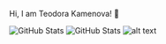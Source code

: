 Hi, I am Teodora Kamenova! 👋

![GitHub Stats](https://github-readme-stats.vercel.app/api?username=TeodoraKamenova&theme=dracula&show_icons=true&hide_border=true&count_private=true) 
![GitHub Stats](https://github-readme-stats.vercel.app/api/top-langs/?username=TeodoraKamenova&theme=dracula&show_icons=true&hide_border=true&layout=compact)
![alt text](https://www.google.com/url?sa=i&url=https%3A%2F%2Fgithub.com%2Ftopics%2Fpython&psig=AOvVaw2C5xYPvGftOf9SBCHFcS7t&ust=1720208941405000&source=images&cd=vfe&opi=89978449&ved=0CBEQjRxqFwoTCKiSie6TjocDFQAAAAAdAAAAABAE)
